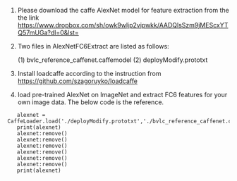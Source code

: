 1. Please download the caffe AlexNet model for feature extraction from the the link https://www.dropbox.com/sh/owk9wljp2vipwkk/AADQlsSzm9jMEScxYTQ57mUGa?dl=0&lst=

2. Two files in AlexNetFC6Extract are listed as follows:

    (1) bvlc_reference_caffenet.caffemodel
    (2) deployModify.prototxt
    
3. Install loadcaffe according to the instruction from https://github.com/szagoruyko/loadcaffe  

4. load pre-trained AlexNet on ImageNet and extract FC6 features for your own image data. The below code is the reference.
 ```
    alexnet = CaffeLoader.load('./deployModify.prototxt','./bvlc_reference_caffenet.caffemodel')
    print(alexnet)
    alexnet:remove()
    alexnet:remove()
    alexnet:remove()
    alexnet:remove()
    alexnet:remove()
    alexnet:remove()
    print(alexnet)
 ```

